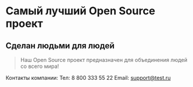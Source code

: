 # Самый лучший Open Source проект

## Сделан людьми для людей

> Наш Open Source проект предназначен для объединения людей со всего мира!

Контакты компании:
Тел: 8 800 333 55 22
Email: support@test.ru